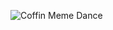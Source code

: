 ![Coffin Meme Dance](https://www.entertainmentbox.com/wp-content/uploads/2020/04/1585851005_The-Power-of-the-Meme-Africans-in-the-Coffin-Breaks.jpg)
